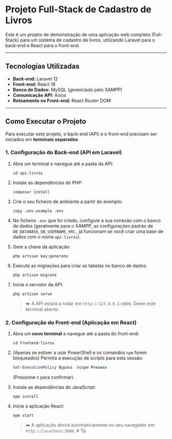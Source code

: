 # Projeto Full-Stack de Cadastro de Livros

Este é um projeto de demonstração de uma aplicação web completa (Full-Stack) para um sistema de cadastro de livros, utilizando Laravel para o back-end e React para o front-end.

---

## Tecnologias Utilizadas

* **Back-end:** Laravel 12
* **Front-end:** React 18
* **Banco de Dados:** MySQL (gerenciado pelo XAMPP)
* **Comunicação API:** Axios
* **Roteamento no Front-end:** React Router DOM

---

## Como Executar o Projeto

Para executar este projeto, o back-end (API) e o front-end precisam ser iniciados em **terminais separados**.

### 1. Configuração do Back-end (API em Laravel)

1.  Abra um terminal e navegue até a pasta da API:
    ```shell
    cd api-livros
    ```

2.  Instale as dependências do PHP:
    ```shell
    composer install
    ```

3.  Crie o seu ficheiro de ambiente a partir do exemplo:
    ```shell
    copy .env.example .env
    ```

4.  No ficheiro `.env` que foi criado, configure a sua conexão com o banco de dados (geralmente para o XAMPP, as configurações padrão de `DB_DATABASE`, `DB_USERNAME`, etc., já funcionam se você criar uma base de dados com o nome `api-livros`).

5.  Gere a chave da aplicação:
    ```shell
    php artisan key:generate
    ```

6.  Execute as migrações para criar as tabelas no banco de dados:
    ```shell
    php artisan migrate
    ```

7.  Inicie o servidor da API:
    ```shell
    php artisan serve
    ```
    > ⮕ A API estará a rodar em `http://127.0.0.1:8000`. Deixe este terminal aberto.

### 2. Configuração do Front-end (Aplicação em React)

1.  Abra um **novo terminal** e navegue até a pasta do front-end:
    ```shell
    cd frontend-livros
    ```
    
2.  (Apenas se estiver a usar PowerShell e os comandos `npm` forem bloqueados) Permita a execução de scripts para esta sessão:
    ```powershell
    Set-ExecutionPolicy Bypass -Scope Process
    ```
    (Pressione `S` para confirmar).

3.  Instale as dependências do JavaScript:
    ```shell
    npm install
    ```

4.  Inicie a aplicação React:
    ```shell
    npm start
    ```
    > ⮕ A aplicação abrirá automaticamente no seu navegador em `http://localhost:3000`.
#   T p  
 